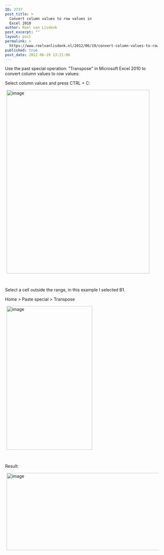 ```yaml
---
ID: 2737
post_title: >
  Convert column values to row values in
  Excel 2010
author: Roel van Lisdonk
post_excerpt: ""
layout: post
permalink: >
  https://www.roelvanlisdonk.nl/2012/06/19/convert-column-values-to-row-values-in-excel-2010/
published: true
post_date: 2012-06-19 13:21:06
---
```

<p>Use the past special operation: &quot;Transpose&quot; in Microsoft Excel 2010 to convert column values to row values:</p>  <p>Select column values and press CTRL + C:</p>  <p><a href="http://www.roelvanlisdonk.nl/wp-content/uploads/2012/06/image.png" rel="lightbox"><img style="background-image: none; border-bottom: 0px; border-left: 0px; margin: 0px 5px; padding-left: 0px; padding-right: 0px; display: inline; border-top: 0px; border-right: 0px; padding-top: 0px" title="image" border="0" alt="image" src="http://www.roelvanlisdonk.nl/wp-content/uploads/2012/06/image_thumb.png" width="472" height="604" /></a></p>  <p>&#160;</p>  <p>Select a cell outside the range, in this example I selected B1.</p>  <p>Home &gt; Paste special &gt; Transpose</p>  <p><a href="http://www.roelvanlisdonk.nl/wp-content/uploads/2012/06/image1.png" rel="lightbox"><img style="background-image: none; border-bottom: 0px; border-left: 0px; margin: 0px 5px; padding-left: 0px; padding-right: 0px; display: inline; border-top: 0px; border-right: 0px; padding-top: 0px" title="image" border="0" alt="image" src="http://www.roelvanlisdonk.nl/wp-content/uploads/2012/06/image_thumb1.png" width="283" height="473" /></a></p>  <p>&#160;</p>  <p>Result:</p>  <p><a href="http://www.roelvanlisdonk.nl/wp-content/uploads/2012/06/image2.png" rel="lightbox"><img style="background-image: none; border-bottom: 0px; border-left: 0px; margin: 0px 5px; padding-left: 0px; padding-right: 0px; display: inline; border-top: 0px; border-right: 0px; padding-top: 0px" title="image" border="0" alt="image" src="http://www.roelvanlisdonk.nl/wp-content/uploads/2012/06/image_thumb2.png" width="550" height="254" /></a></p>